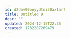 ```yaml
---
id: d2dmv90ooyydtni50ax1mrf
title: Untitled 9
desc: ""
updated: 2024-12-15T22:35
created: 1732207269479
---
```

